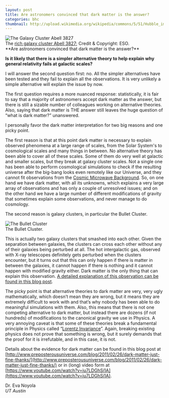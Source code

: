 ```yaml
---
layout: post
title: Are astronomers convinced that dark matter is the answer?
categories: bhc
thumbnail: http://upload.wikimedia.org/wikipedia/commons/5/51/Hubble_image_of_the_galaxy_cluster_Abell_3827.jpg
---
```

<div class="image">
<img src="http://upload.wikimedia.org/wikipedia/commons/5/51/Hubble_image_of_the_galaxy_cluster_Abell_3827.jpg" alt="The Galaxy Cluster Abell 3827"></a>
<div class="caption">The <a href="http://www.eso.org/public/images/eso1514a/">rich galaxy cluster Abell 3827</a>; Credit & Copyright: ESO.</div>
</div>
**Are astronomers convinced that dark matter is the answer?**

**Is it likely that there is a simpler alternative theory to help explain why general relativity fails at galactic scales?**

I will answer the second question first: no. All the simpler alternatives have been tested and they fail to explain all the observations. It is very unlikely a simple alternative will explain the issue by now.

The first question requires a more nuanced response: statistically, it is fair to say that a majority of astronomers accept dark matter as the answer, but there is still a sizable number of colleagues working on alternative theories. Also, saying that dark matter is THE answer still leaves the huge question of “what is dark matter?” unanswered. 

I personally favor the dark matter interpretation for two big reasons and one picky point. 

The first reason is that at this point dark matter is necessary to explain observed phenomena at a large range of scales, from the Solar System's to cosmological scales and many things in between. No alternative theory has been able to cover all of these scales. Some of them do very well at galactic and smaller scales, but they break at galaxy cluster scales. Not a single one has been able to perform cosmological simulations to check if the resulting universe after the big-bang looks even remotely like our Universe, and they cannot fit observations from the [Cosmic Microwave Background](https://en.wikipedia.org/wiki/Cosmic_microwave_background). So, on one hand we have dark matter, with all its unknowns, which explains a very large array of observations and has only a couple of unresolved issues; and on the other hand we have a large number of different modifications of gravity that sometimes explain some observations, and never manage to do cosmology.

The second reason is galaxy clusters, in particular the Bullet Cluster.

<div class="image">
<img src="http://blogs.discovermagazine.com/cosmicvariance/files/uploads/1e0657odx.jpg" alt="The Bullet Cluster"></a>
<div class="caption">The Bullet Cluster.</div>
</div>

This is actually two galaxy clusters that smashed into each other. Given the separation between galaxies, the clusters can cross each other without any of their galaxies being perturbed at all. The hot intergalactic gas, observed with X-ray telescopes definitely gets perturbed when the clusters encounter, but it turns out that this can only happen if there is matter in between the galaxies, it cannot happen if there is nothing and it cannot happen with modified gravity either. Dark matter is the only thing that can explain this observation. [A detailed explanation of this observation can be found in this blog post](http://www.preposterousuniverse.com/blog/2006/08/21/dark-matter-exists/).

The picky point is that alternative theories to dark matter are very, very ugly mathematically, which doesn’t mean they are wrong, but it means they are extremely difficult to work with and that’s why nobody has been able to do meaningful simulations with them. Also, this means that there is not one competing alternative to dark matter, but instead there are dozens (if not hundreds) of modifications to the canonical gravity we use in Physics. A very annoying caveat is that some of these theories break a fundamental principle in Physics called “[Lorentz Invariance](https://en.wikipedia.org/wiki/Lorentz_covariance)”. Again, breaking existing physics does not prove that something is wrong, but it surely demands that the proof for it is irrefutable, and in this case, it is not.

Details about the evidence for dark matter can be found in this blog post at [http://www.preposterousuniverse.com/blog/2011/02/26/dark-matter-just-fine-thanks/](http://www.preposterousuniverse.com/blog/2011/02/26/dark-matter-just-fine-thanks/) or in (long) video form at [https://www.youtube.com/watch?v=iu7LDGhSi1A](https://www.youtube.com/watch?v=iu7LDGhSi1A).

Dr. Eva Noyola<br>
*UT Austin*
